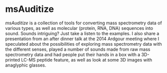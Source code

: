 # msAuditize

*msAuditize* is a collection of tools for converting mass spectrometry data of various types, as well as molecular (protein, RNA, DNA) sequences into sound. Sounds intriguing? Just take a listen to the examples. I also share a presentation from an after dinner talk at the 2014 Ardgour meeting where I speculated about the possibilities of exploring mass spectrometry data with the different senses, played a number of sounds made from raw mass spectrometry data and had people put their hands in a box with a 3D-printed LC-MS peptide feature, as well as look at some 3D images with anaglyphic glasses.
